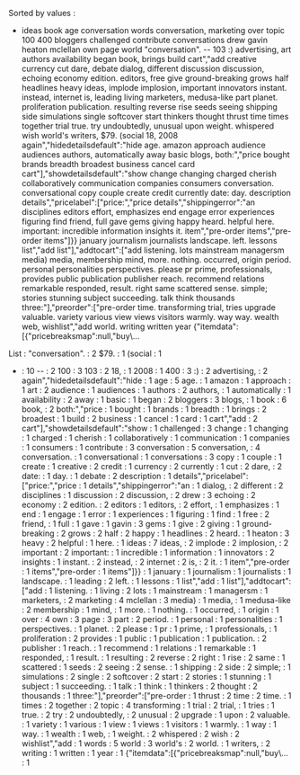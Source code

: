 Sorted by values :
- ideas book age conversation words conversation, marketing over topic 100 400 bloggers challenged contribute conversations drew gavin heaton mclellan own page world "conversation". -- 103 :) advertising, art authors availability began book, brings build cart","add creative currency cut dare, debate dialog, different discussion discussion, echoing economy edition. editors, free give ground-breaking grows half headlines heavy ideas, implode implosion, important innovators instant. instead, internet is, leading living marketers, medusa-like part planet. proliferation publication. resulting reverse rise seeds seeing shipping side simulations single softcover start thinkers thought thrust time times together trial true. try undoubtedly, unusual upon weight. whispered wish world's writers, $79. (social 18, 2008 again","hidedetailsdefault":"hide age. amazon approach audience audiences authors, automatically away basic blogs, both:","price bought brands breadth broadest business cancel card cart"],"showdetailsdefault":"show change changing charged cherish collaboratively communication companies consumers conversation. conversational copy couple create credit currently date: day. description details","pricelabel":["price:","price details","shippingerror":"an disciplines editors effort, emphasizes end engage error experiences figuring find friend, full gave gems giving happy heard. helpful here. important: incredible information insights it. item","pre-order items","pre-order items"]}} january journalism journalists landscape. left. lessons list","add list"],"addtocart":["add listening. lots mainstream managersm media) media, membership mind, more. nothing. occurred, origin period. personal personalities perspectives. please pr prime, professionals, provides public publication publisher reach. recommend relations remarkable responded, result. right same scattered sense. simple; stories stunning subject succeeding. talk think thousands three:"],"preorder":["pre-order time. transforming trial, tries upgrade valuable. variety various view views visitors warmly. way way. wealth web, wishlist","add world. writing written year {"itemdata":[{"pricebreaksmap":null,"buy\\... 

List :
"conversation". : 2
$79. : 1
(social : 1
- : 10
-- : 2
100 : 3
103 : 2
18, : 1
2008 : 1
400 : 3
:) : 2
advertising, : 2
again","hidedetailsdefault":"hide : 1
age : 5
age. : 1
amazon : 1
approach : 1
art : 2
audience : 1
audiences : 1
authors : 2
authors, : 1
automatically : 1
availability : 2
away : 1
basic : 1
began : 2
bloggers : 3
blogs, : 1
book : 6
book, : 2
both:","price : 1
bought : 1
brands : 1
breadth : 1
brings : 2
broadest : 1
build : 2
business : 1
cancel : 1
card : 1
cart","add : 2
cart"],"showdetailsdefault":"show : 1
challenged : 3
change : 1
changing : 1
charged : 1
cherish : 1
collaboratively : 1
communication : 1
companies : 1
consumers : 1
contribute : 3
conversation : 5
conversation, : 4
conversation. : 1
conversational : 1
conversations : 3
copy : 1
couple : 1
create : 1
creative : 2
credit : 1
currency : 2
currently : 1
cut : 2
dare, : 2
date: : 1
day. : 1
debate : 2
description : 1
details","pricelabel":["price:","price : 1
details","shippingerror":"an : 1
dialog, : 2
different : 2
disciplines : 1
discussion : 2
discussion, : 2
drew : 3
echoing : 2
economy : 2
edition. : 2
editors : 1
editors, : 2
effort, : 1
emphasizes : 1
end : 1
engage : 1
error : 1
experiences : 1
figuring : 1
find : 1
free : 2
friend, : 1
full : 1
gave : 1
gavin : 3
gems : 1
give : 2
giving : 1
ground-breaking : 2
grows : 2
half : 2
happy : 1
headlines : 2
heard. : 1
heaton : 3
heavy : 2
helpful : 1
here. : 1
ideas : 7
ideas, : 2
implode : 2
implosion, : 2
important : 2
important: : 1
incredible : 1
information : 1
innovators : 2
insights : 1
instant. : 2
instead, : 2
internet : 2
is, : 2
it. : 1
item","pre-order : 1
items","pre-order : 1
items"]}} : 1
january : 1
journalism : 1
journalists : 1
landscape. : 1
leading : 2
left. : 1
lessons : 1
list","add : 1
list"],"addtocart":["add : 1
listening. : 1
living : 2
lots : 1
mainstream : 1
managersm : 1
marketers, : 2
marketing : 4
mclellan : 3
media) : 1
media, : 1
medusa-like : 2
membership : 1
mind, : 1
more. : 1
nothing. : 1
occurred, : 1
origin : 1
over : 4
own : 3
page : 3
part : 2
period. : 1
personal : 1
personalities : 1
perspectives. : 1
planet. : 2
please : 1
pr : 1
prime, : 1
professionals, : 1
proliferation : 2
provides : 1
public : 1
publication : 1
publication. : 2
publisher : 1
reach. : 1
recommend : 1
relations : 1
remarkable : 1
responded, : 1
result. : 1
resulting : 2
reverse : 2
right : 1
rise : 2
same : 1
scattered : 1
seeds : 2
seeing : 2
sense. : 1
shipping : 2
side : 2
simple; : 1
simulations : 2
single : 2
softcover : 2
start : 2
stories : 1
stunning : 1
subject : 1
succeeding. : 1
talk : 1
think : 1
thinkers : 2
thought : 2
thousands : 1
three:"],"preorder":["pre-order : 1
thrust : 2
time : 2
time. : 1
times : 2
together : 2
topic : 4
transforming : 1
trial : 2
trial, : 1
tries : 1
true. : 2
try : 2
undoubtedly, : 2
unusual : 2
upgrade : 1
upon : 2
valuable. : 1
variety : 1
various : 1
view : 1
views : 1
visitors : 1
warmly. : 1
way : 1
way. : 1
wealth : 1
web, : 1
weight. : 2
whispered : 2
wish : 2
wishlist","add : 1
words : 5
world : 3
world's : 2
world. : 1
writers, : 2
writing : 1
written : 1
year : 1
{"itemdata":[{"pricebreaksmap":null,"buy\\... : 1
